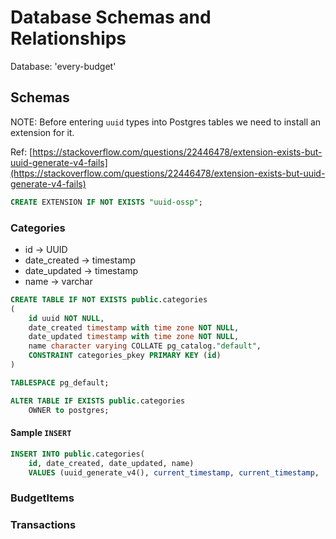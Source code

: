 # Database Schemas and Relationships

Database: 'every-budget'

## Schemas

NOTE: Before entering `uuid` types into Postgres tables we need to 
install an extension for it.

Ref: [https://stackoverflow.com/questions/22446478/extension-exists-but-uuid-generate-v4-fails](https://stackoverflow.com/questions/22446478/extension-exists-but-uuid-generate-v4-fails)

```sql
CREATE EXTENSION IF NOT EXISTS "uuid-ossp";
```

### Categories

- id -> UUID
- date_created -> timestamp
- date_updated -> timestamp
- name -> varchar

```sql
CREATE TABLE IF NOT EXISTS public.categories
(
    id uuid NOT NULL,
    date_created timestamp with time zone NOT NULL,
    date_updated timestamp with time zone NOT NULL,
    name character varying COLLATE pg_catalog."default",
    CONSTRAINT categories_pkey PRIMARY KEY (id)
)

TABLESPACE pg_default;

ALTER TABLE IF EXISTS public.categories
    OWNER to postgres;
```

#### Sample `INSERT`

```sql
INSERT INTO public.categories(
	id, date_created, date_updated, name)
	VALUES (uuid_generate_v4(), current_timestamp, current_timestamp, 'Test');
```

### BudgetItems


### Transactions

